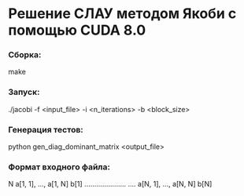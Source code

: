 # Решение СЛАУ методом Якоби с помощью CUDA 8.0

### Сборка:
make

### Запуск:
./jacobi -f <input_file> -i <n_iterations> -b <block_size>

### Генерация тестов:
python gen_diag_dominant_matrix <size> <output_file>

### Формат входного файла:
N
a[1, 1], ..., a[1, N] b[1]
..................... ....
a[N, 1], ..., a[N, N] b[N]

